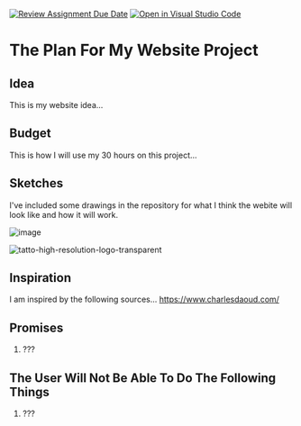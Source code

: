 [![Review Assignment Due Date](https://classroom.github.com/assets/deadline-readme-button-24ddc0f5d75046c5622901739e7c5dd533143b0c8e959d652212380cedb1ea36.svg)](https://classroom.github.com/a/88RJmTRl)
[![Open in Visual Studio Code](https://classroom.github.com/assets/open-in-vscode-718a45dd9cf7e7f842a935f5ebbe5719a5e09af4491e668f4dbf3b35d5cca122.svg)](https://classroom.github.com/online_ide?assignment_repo_id=12522407&assignment_repo_type=AssignmentRepo)
# The Plan For My Website Project

<!-- USE THIS TEMPLATE TO PLAN YOUR PROJECT - REMEMBER TO "COMMIT" YOUR CHANGES TO THIS FILE! FEEL FREE TO CHANGE ANYTHING OR ADD ANY SECTIONS THAT YOU NEED TO HELP YOU TO PLAN THE PROJECT -->

<!-- INSTRUCTIONS: https://vuxcode.netlify.app/new/we1/lessons/major-project-brief/ -->

## Idea

This is my website idea...

<!-- INSERT YOUR EXPLANATION FOR YOUR IDEA HERE -->

## Budget

This is how I will use my 30 hours on this project...

<!-- INSERT A PLAN FOR HOW YOU ARE GOING TO USE THE TIME LIMIT. TRY TO BREAK THE WHOLE WEBSITE DOWN INTO SMALLER TASKS -->

## Sketches

I've included some drawings in the repository for what I think the webite will look like and how it will work.

![image](https://github.com/vuxcode/we1-plan-bwilma0204/assets/148203978/72de07f1-12ba-4ed6-a79d-21b0907e1aaf)

![tatto-high-resolution-logo-transparent](https://github.com/vuxcode/we1-plan-bwilma0204/assets/148203978/706f580b-8571-4363-a401-7dc2e3c364e0)

<!-- INSERT YOUR IMAGES IN THE REPOSITORY + OPTIONAL: COPY THE SYNTAX ABOVE TO ADD YOUR OWN IMAGES IN "MARKDOWN" -->

## Inspiration

I am inspired by the following sources...
https://www.charlesdaoud.com/



<!-- INCLUDE AT LEAST 3 EXAMPLES WITH SCREENSHOTS AND LINKS. EXPLAIN THE REASONS WHY YOU LIKE THE DESIGN OR THE USER EXPERIENCE -->

## Promises

1. ???

<!-- WRITE A LIST OF PROMISES FOR WHAT THE USER SHOULD BE ABLE TO DO ON THE WEBSITE; BE OPEN AND HONEST! WHAT DO YOU THINK YOU CAN DO BEFORE THE DEADLINE -->

## The User Will Not Be Able To Do The Following Things

1. ???

<!-- MAKE SUGGESTIONS FOR WHAT THE USER WILL NOT BE ABLE TO DO ON THE WEBSITE. WHAT MIGHT A CLIENT OR A USER EXPECT TO DO WITH ON YOUR WEBSITE THAT YOU DON'T THINK WILL BE POSSIBLE TO DO BEFORE THE FINAL DEADLINE. WRITE A CLEAR LIST OF THINGS -->
